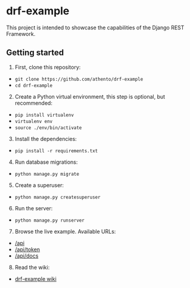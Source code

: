 # drf-example

This project is intended to showcase the capabilities of the Django REST Framework.

## Getting started

1. First, clone this repository:
  - `git clone https://github.com/athento/drf-example`
  - `cd drf-example`
2. Create a Python virtual environment, this step is optional, but recommended:
  - `pip install virtualenv`
  - `virtualenv env`
  - `source ./env/bin/activate`
3. Install the dependencies:
  - `pip install -r requirements.txt`
4. Run database migrations:
  - `python manage.py migrate`
5. Create a superuser:
  - `python manage.py createsuperuser`
6. Run the server:
  - `python manage.py runserver`
7. Browse the live example. Available URLs:
  - [/api](http://localhost:8000/api/)
  - [/api/token](http://localhost:8000/api/token/)
  - [/api/docs](http://localhost:8000/api/docs/)
8. Read the wiki:
  - [drf-example wiki](https://github.com/athento/drf-example/wiki)
